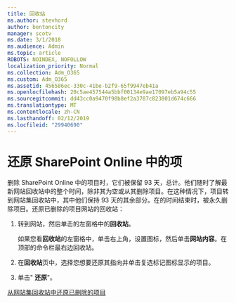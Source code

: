 ```yaml
---
title: 回收站
ms.author: stevhord
author: bentoncity
manager: scotv
ms.date: 3/1/2018
ms.audience: Admin
ms.topic: article
ROBOTS: NOINDEX, NOFOLLOW
localization_priority: Normal
ms.collection: Adm_O365
ms.custom: Adm_O365
ms.assetid: 456586ec-330c-41be-b2f9-65f9947eb41a
ms.openlocfilehash: 20c5ae457544a5bbf00134e9ae17097eb5a94c55
ms.sourcegitcommit: dd43cc0a9470f98b8ef2a3787c823801d674c666
ms.translationtype: MT
ms.contentlocale: zh-CN
ms.lasthandoff: 02/12/2019
ms.locfileid: "29940690"
---
```

# <a name="restore-items-in-sharepoint-online"></a>还原 SharePoint Online 中的项

删除 SharePoint Online 中的项目时，它们被保留 93 天，总计。他们随时了解最新网站回收站中的整个时间，除非其为空或从其删除项目。在这种情况下，项目转到网站集回收站中，其中他们保持 93 天的其余部分。在的时间结束时，被永久删除项目。还原已删除的项目网站的回收站：
  
1. 转到网站，然后单击的左窗格中的**回收站**。 
    
    如果您看**回收站**的左窗格中，单击右上角，设置图标，然后单击**网站内容**。在顶部的命令栏最右边回收站。
    
2. 在**回收站**页中，选择您想要还原其指向并单击复选标记图标显示的项目。 
    
3. 单击" **还原**"。
    
[从网站集回收站中还原已删除的项目](https://go.microsoft.com/fwlink/?linkid=866439)
  

